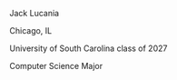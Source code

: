 Jack Lucania
</p>Chicago, IL
</p>University of South Carolina class of 2027
</p>Computer Science Major

<!---
jlucania/jlucania is a ✨ special ✨ repository because its `README.md` (this file) appears on your GitHub profile.
You can click the Preview link to take a look at your changes.
--->
